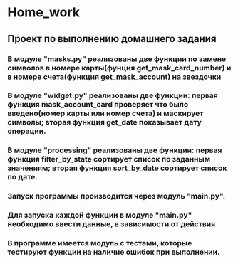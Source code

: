 # Home_work
## Проект по выполнению домашнего задания
### В модуле "masks.py" реализованы две функции по замене символов в номере карты(фунция get_mask_card_number) и в номере счета(функция get_mask_account) на звездочки
### В модуле "widget.py" реализованы две функции: первая функция mask_account_card проверяет что было введено(номер карты или номер счета) и маскирует символы; вторая функция get_date показывает дату операции.
### В модуле "processing" реализованы две функции: первая функция filter_by_state сортирует список по заданным значениям; вторая функция sort_by_date сортирует список по дате.
### Запуск программы производится через модуль "main.py".
### Для запуска каждой функции в модуле "main.py" необходимо ввести данные, в зависимости от действия  
### В программе имеется модуль с тестами, которые тестируют функции на наличие ошибок при выполнении.

